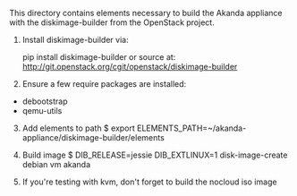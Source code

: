 This directory contains elements necessary to build the Akanda appliance with
the diskimage-builder from the OpenStack project.

1) Install diskimage-builder via:

    pip install diskimage-builder
    or source at:
    http://git.openstack.org/cgit/openstack/diskimage-builder

2) Ensure a few require packages are installed:
 - debootstrap
 - qemu-utils

3) Add elements to path
    $ export ELEMENTS_PATH=~/akanda-appliance/diskimage-builder/elements

4) Build image
    $ DIB_RELEASE=jessie DIB_EXTLINUX=1 disk-image-create debian vm akanda

5) If you're testing with kvm, don't forget to build the nocloud iso image


